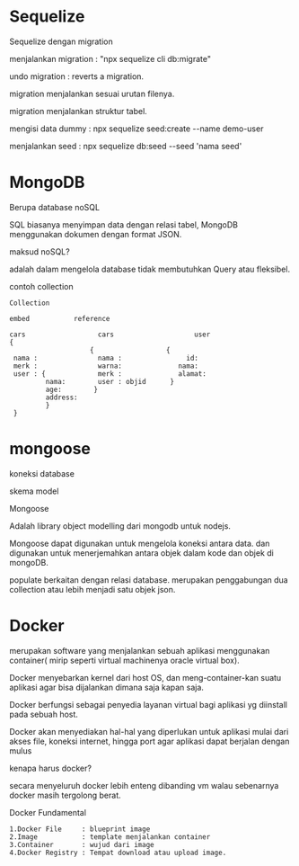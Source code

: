 Sequelize
==============================
Sequelize dengan migration

menjalankan migration : "npx sequelize cli db:migrate"

undo migration : reverts a migration.

migration menjalankan sesuai urutan filenya.

migration menjalankan struktur tabel.

mengisi data dummy : npx sequelize seed:create --name demo-user

menjalankan seed : npx sequelize db:seed --seed 'nama seed'

MongoDB
==============================

Berupa database noSQL

SQL biasanya menyimpan data dengan relasi tabel, MongoDB menggunakan dokumen dengan format JSON.

maksud noSQL?

adalah dalam mengelola database tidak membutuhkan Query atau fleksibel.


contoh collection

    Collection

    embed			reference

    cars			      cars		    	      user
    {			
                        {		  	       {
     nama :		     	  nama :			    id:
     merk :			      warna:		      nama:
     user : {		      merk :			  alamat:
             nama:		  user : objid		}
             age: 	     }
             address:
             }
     }

mongoose 
==============================
koneksi database

skema model

Mongoose

Adalah library object modelling dari mongodb untuk nodejs.

Mongoose dapat digunakan untuk mengelola koneksi antara data. dan digunakan untuk menerjemahkan antara objek dalam kode dan objek di mongoDB.

populate berkaitan dengan relasi database. merupakan penggabungan dua collection atau lebih menjadi satu objek json.


Docker
==============================
merupakan software yang menjalankan sebuah aplikasi menggunakan container( mirip seperti virtual machinenya oracle virtual box).

Docker menyebarkan kernel dari host OS, dan meng-container-kan suatu aplikasi agar bisa dijalankan dimana saja kapan saja.

Docker berfungsi sebagai penyedia layanan virtual bagi aplikasi yg diinstall pada sebuah host. 

Docker akan menyediakan hal-hal yang diperlukan untuk aplikasi mulai dari akses file, koneksi internet, hingga port agar aplikasi dapat berjalan dengan mulus

kenapa harus docker?

secara menyeluruh docker lebih enteng dibanding vm walau sebenarnya docker masih tergolong berat.

Docker Fundamental

    1.Docker File     : blueprint image
    2.Image           : template menjalankan container
    3.Container       : wujud dari image
    4.Docker Registry : Tempat download atau upload image.
